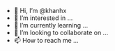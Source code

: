 - 👋 Hi, I’m @khanhx
- 👀 I’m interested in ...
- 🌱 I’m currently learning ...
- 💞️ I’m looking to collaborate on ...
- 📫 How to reach me ...

<!---
khanhx/khanhx is a ✨ special ✨ repository because its `README.md` (this file) appears on your GitHub profile.
You can click the Preview link to take a look at your changes.
--->
